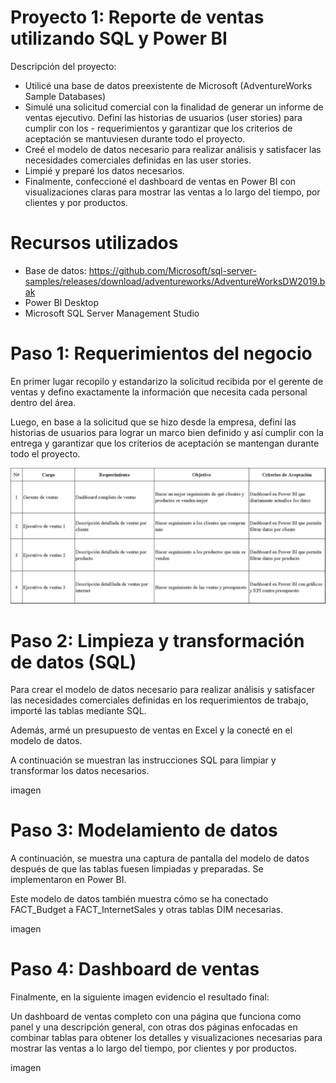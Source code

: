 # Proyecto 1: Reporte de ventas utilizando SQL y Power BI

Descripción del proyecto:
- Utilicé una base de datos preexistente de Microsoft (AdventureWorks Sample Databases)
- Simulé una solicitud comercial con la finalidad de generar un informe de ventas ejecutivo. Definí las historias de usuarios (user stories) para cumplir con los - requerimientos y garantizar que los criterios de aceptación se mantuviesen durante todo el proyecto.
- Creé el modelo de datos necesario para realizar análisis y satisfacer las necesidades comerciales definidas en las user stories.
- Limpié y preparé los datos necesarios.
- Finalmente, confeccioné el dashboard de ventas en Power BI con visualizaciones claras para mostrar las ventas a lo largo del tiempo, por clientes y por productos.

# Recursos utilizados
- Base de datos: https://github.com/Microsoft/sql-server-samples/releases/download/adventureworks/AdventureWorksDW2019.bak
- Power BI Desktop 
- Microsoft SQL Server Management Studio


# Paso 1: Requerimientos del negocio

En primer lugar recopilo y estandarizo la solicitud recibida por el gerente de ventas y defino exactamente la información que necesita cada personal dentro del área. 

Luego, en base a la solicitud que se hizo desde la empresa, definí las historias de usuarios para lograr un marco bien definido y así cumplir con la entrega y garantizar que los criterios de aceptación se mantengan durante todo el proyecto.

![](/imagen/REQUERIMIENTOS3.jpg)


# Paso 2: Limpieza y transformación de datos (SQL)

Para crear el modelo de datos necesario para realizar análisis y satisfacer las necesidades comerciales definidas en los requerimientos de trabajo, importé las tablas mediante SQL.

Además, armé un presupuesto de ventas en Excel y la conecté en el modelo de datos.

A continuación se muestran las instrucciones SQL para limpiar y transformar los datos necesarios.

imagen


# Paso 3: Modelamiento de datos

A continuación, se muestra una captura de pantalla del modelo de datos después de que las tablas fuesen limpiadas y preparadas. Se implementaron en Power BI.

Este modelo de datos también muestra cómo se ha conectado FACT_Budget a FACT_InternetSales y otras tablas DIM necesarias.

imagen


# Paso 4: Dashboard de ventas
Finalmente, en la siguiente imagen evidencio el resultado final: 

Un dashboard de ventas completo con una página que funciona como panel y una descripción general, con otras dos páginas enfocadas en combinar tablas para obtener los detalles y visualizaciones necesarias para mostrar las ventas a lo largo del tiempo, por clientes y por productos.

imagen


